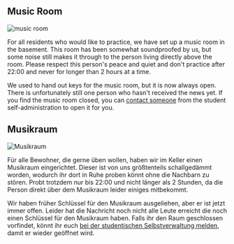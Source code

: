 <!-- English -->
## Music Room
![music room](/img/info/common-rooms/music-room.webp)

For all residents who would like to practice, we have set up a music room in the basement. This room has been somewhat soundproofed by us, but some noise still makes it through to the person living directly above the room. Please respect this person's peace and quiet and don't practice after 22:00 and never for longer than 2 hours at a time.

We used to hand out keys for the music room, but it is now always open. There is unfortunately still one person who hasn't received the news yet. If you find the music room closed, you can [contact someone](/en/index.html#contact) from the student self-administration to open it for you.

<!-- Deutsch -->
## Musikraum
![Musikraum](/img/info/common-rooms/music-room.webp)

Für alle Bewohner, die gerne üben wollen, haben wir im Keller einen Musikraum eingerichtet. Dieser ist von uns größtenteils schallgedämmt worden, wodurch ihr dort in Ruhe proben könnt ohne die Nachbarn zu stören. Probt trotzdem nur bis 22:00 und nicht länger als 2 Stunden, da die Person direkt über dem Musikraum leider einiges mitbekommt. 

Wir haben früher Schlüssel für den Musikraum ausgeliehen, aber er ist jetzt immer offen. Leider hat die Nachricht noch nicht alle Leute erreicht die noch einen Schlüssel für den Musikraum haben. Falls ihr den Raum geschlossen vorfindet, könnt ihr euch [bei der studentischen Selbstverwaltung melden](/de/index.html#contact), damit er wieder geöffnet wird.